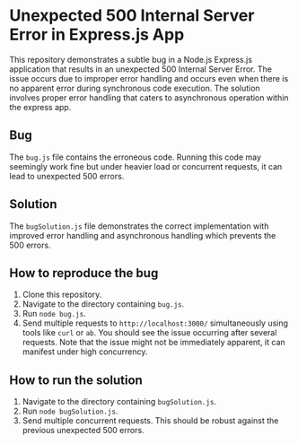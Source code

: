 # Unexpected 500 Internal Server Error in Express.js App

This repository demonstrates a subtle bug in a Node.js Express.js application that results in an unexpected 500 Internal Server Error.  The issue occurs due to improper error handling and occurs even when there is no apparent error during synchronous code execution. The solution involves proper error handling that caters to asynchronous operation within the express app.

## Bug
The `bug.js` file contains the erroneous code.  Running this code may seemingly work fine but under heavier load or concurrent requests, it can lead to unexpected 500 errors.

## Solution
The `bugSolution.js` file demonstrates the correct implementation with improved error handling and asynchronous handling which prevents the 500 errors.

## How to reproduce the bug
1. Clone this repository.
2. Navigate to the directory containing `bug.js`.
3. Run `node bug.js`.
4. Send multiple requests to `http://localhost:3000/` simultaneously using tools like `curl` or `ab`.  You should see the issue occurring after several requests. Note that the issue might not be immediately apparent, it can manifest under high concurrency.

## How to run the solution
1. Navigate to the directory containing `bugSolution.js`.
2. Run `node bugSolution.js`.
3. Send multiple concurrent requests. This should be robust against the previous unexpected 500 errors. 
